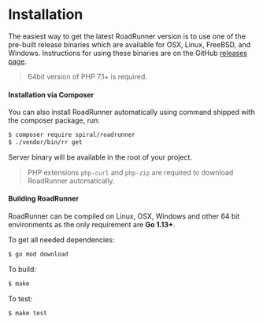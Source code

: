 # Installation
The easiest way to get the latest RoadRunner version is to use one of the pre-built release binaries which are available for
OSX, Linux, FreeBSD, and Windows. Instructions for using these binaries are on the GitHub [releases page](https://github.com/spiral/roadrunner/releases).

> 64bit version of PHP 7.1+ is required.

#### Installation via Composer
You can also install RoadRunner automatically using command shipped with the composer package, run:

```bash
$ composer require spiral/roadrunner
$ ./vendor/bin/rr get
```

Server binary will be available in the root of your project.

> PHP extensions `php-curl` and `php-zip` are required to download RoadRunner automatically.

#### Building RoadRunner
RoadRunner can be compiled on Linux, OSX, Windows and other 64 bit environments as the only requirement are **Go 1.13+**.

To get all needed dependencies:

```bash
$ go mod download
```

To build:

```bash
$ make
```

To test:

```
$ make test
```
